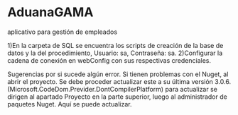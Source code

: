 # AduanaGAMA
aplicativo para gestión de empleados

1)En la carpeta de SQL se encuentra los scripts de creación de la base de datos y la del procedimiento, Usuario: sa, Contraseña: sa.
2)Configurar la cadena de conexión en webConfig con sus respectivas credenciales.

Sugerencias por si sucede algún error.
Si tienen problemas con el Nuget, al abrir el proyecto. Se debe proceder actualizar este a su última versión 3.0.6. (Microsoft.CodeDom.Previder.DontCompilerPlatform)
para actualizar se dirigen al apartado Proyecto en la parte superior, luego al administrador de paquetes Nuget. Aquí se puede actualizar.
